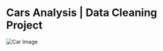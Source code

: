 # Cars Analysis | Data Cleaning Project

![Car Image](https://github.com/user-attachments/assets/f83f11a8-251f-49eb-9d96-930cfc589fd4)


